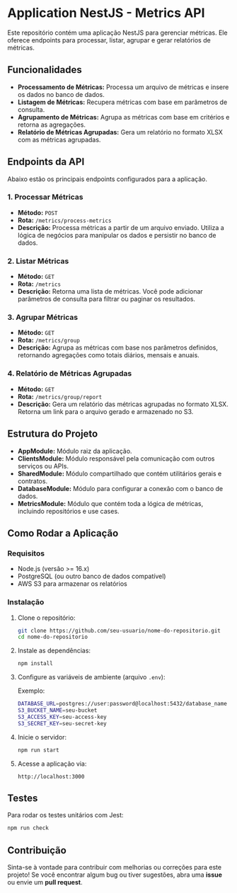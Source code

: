 # Application NestJS - Metrics API

Este repositório contém uma aplicação NestJS para gerenciar métricas. Ele oferece endpoints para processar, listar, agrupar e gerar relatórios de métricas.

## Funcionalidades

- **Processamento de Métricas:** Processa um arquivo de métricas e insere os dados no banco de dados.
- **Listagem de Métricas:** Recupera métricas com base em parâmetros de consulta.
- **Agrupamento de Métricas:** Agrupa as métricas com base em critérios e retorna as agregações.
- **Relatório de Métricas Agrupadas:** Gera um relatório no formato XLSX com as métricas agrupadas.

## Endpoints da API

Abaixo estão os principais endpoints configurados para a aplicação.

### 1. **Processar Métricas**
- **Método:** `POST`
- **Rota:** `/metrics/process-metrics`
- **Descrição:** Processa métricas a partir de um arquivo enviado. Utiliza a lógica de negócios para manipular os dados e persistir no banco de dados.

### 2. **Listar Métricas**
- **Método:** `GET`
- **Rota:** `/metrics`
- **Descrição:** Retorna uma lista de métricas. Você pode adicionar parâmetros de consulta para filtrar ou paginar os resultados.

### 3. **Agrupar Métricas**
- **Método:** `GET`
- **Rota:** `/metrics/group`
- **Descrição:** Agrupa as métricas com base nos parâmetros definidos, retornando agregações como totais diários, mensais e anuais.

### 4. **Relatório de Métricas Agrupadas**
- **Método:** `GET`
- **Rota:** `/metrics/group/report`
- **Descrição:** Gera um relatório das métricas agrupadas no formato XLSX. Retorna um link para o arquivo gerado e armazenado no S3.

## Estrutura do Projeto

- **AppModule:** Módulo raiz da aplicação.
- **ClientsModule:** Módulo responsável pela comunicação com outros serviços ou APIs.
- **SharedModule:** Módulo compartilhado que contém utilitários gerais e contratos.
- **DatabaseModule:** Módulo para configurar a conexão com o banco de dados.
- **MetricsModule:** Módulo que contém toda a lógica de métricas, incluindo repositórios e use cases.

## Como Rodar a Aplicação

### Requisitos

- Node.js (versão >= 16.x)
- PostgreSQL (ou outro banco de dados compatível)
- AWS S3 para armazenar os relatórios

### Instalação

1. Clone o repositório:

   ```bash
   git clone https://github.com/seu-usuario/nome-do-repositorio.git
   cd nome-do-repositorio
   ```

2. Instale as dependências:

   ```bash
   npm install
   ```

3. Configure as variáveis de ambiente (arquivo `.env`):

   Exemplo:
   ```bash
   DATABASE_URL=postgres://user:password@localhost:5432/database_name
   S3_BUCKET_NAME=seu-bucket
   S3_ACCESS_KEY=seu-access-key
   S3_SECRET_KEY=seu-secret-key
   ```

4. Inicie o servidor:

   ```bash
   npm run start
   ```

5. Acesse a aplicação via:

   ```
   http://localhost:3000
   ```

## Testes

Para rodar os testes unitários com Jest:

```bash
npm run check
```



## Contribuição

Sinta-se à vontade para contribuir com melhorias ou correções para este projeto! Se você encontrar algum bug ou tiver sugestões, abra uma **issue** ou envie um **pull request**.